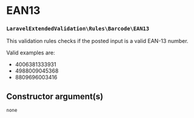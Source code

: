 # EAN13
### `LaravelExtendedValidation\Rules\Barcode\EAN13`

This validation rules checks if the posted input is a valid EAN-13 number.

Valid examples are:

- 4006381333931
- 4988009045368
- 8809696003416

## Constructor argument(s)

```php
none
```